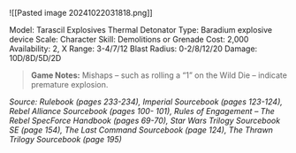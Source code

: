 ![[Pasted image 20241022031818.png]]

Model: Tarascil Explosives Thermal Detonator
Type: Baradium explosive device
Scale: Character
Skill: Demolitions or Grenade
Cost: 2,000
Availability: 2, X
Range: 3-4/7/12
Blast Radius: 0-2/8/12/20
Damage: 10D/8D/5D/2D

> **Game Notes:** 
> Mishaps – such as rolling a “1” on the Wild Die – indicate premature explosion.

*Source: Rulebook (pages 233-234), Imperial Sourcebook (pages 123-124), Rebel Alliance Sourcebook (pages 100- 101), Rules of Engagement – The Rebel SpecForce Handbook (pages 69-70), Star Wars Trilogy Sourcebook SE (page 154), The Last Command Sourcebook (page 124), The Thrawn Trilogy Sourcebook (page 195)*